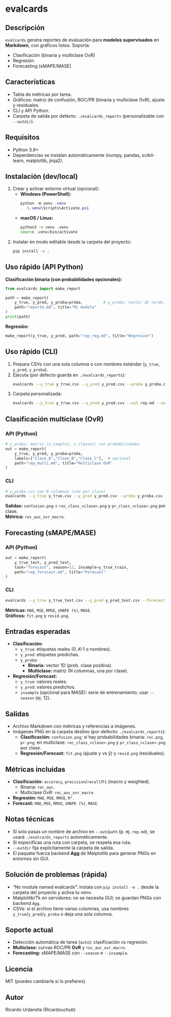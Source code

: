 evalcards
================

Descripción
-----------
`evalcards` genera reportes de evaluación para **modelos supervisados** en **Markdown**, con gráficos listos. Soporta:
- Clasificación (binaria y multiclase OvR)
- Regresión
- Forecasting (sMAPE/MASE)

Características
---------------
- Tabla de métricas por tarea.
- Gráficos: matriz de confusión, ROC/PR (binaria y multiclase OvR), ajuste y residuales.
- CLI y API Python.
- Carpeta de salida por defecto: `./evalcards_reports` (personalizable con `--outdir`).

Requisitos
----------
- Python 3.9+
- Dependencias se instalan automáticamente (numpy, pandas, scikit-learn, matplotlib, jinja2).

Instalación (dev/local)
-----------------------
1) Crear y activar entorno virtual (opcional):
   - **Windows (PowerShell):**
     ```powershell
     python -m venv .venv
     . .\.venv\Scripts\Activate.ps1
     ```
   - **macOS / Linux:**
     ```bash
     python3 -m venv .venv
     source .venv/bin/activate
     ```
2) Instalar en modo editable desde la carpeta del proyecto:
   ```bash
   pip install -e .
   ```

Uso rápido (API Python)
----------------------
**Clasificación binaria (con probabilidades opcionales):**
```python
from evalcards import make_report

path = make_report(
    y_true, y_pred, y_proba=proba,         # y_proba: vector 1D (prob. clase positiva)
    path="reporte.md", title="Mi modelo"
)
print(path)
```

**Regresión:**
```python
make_report(y_true, y_pred, path="rep_reg.md", title="Regresión")
```

Uso rápido (CLI)
----------------
1) Prepara CSVs con una sola columna o con nombres estándar (`y_true`, `y_pred`, `y_proba`).
2) Ejecuta (por defecto guarda en `./evalcards_reports`):
   ```bash
   evalcards --y_true y_true.csv --y_pred y_pred.csv --proba y_proba.csv --out rep.md --title "Mi modelo"
   ```
3) Carpeta personalizada:
   ```bash
   evalcards --y_true y_true.csv --y_pred y_pred.csv --out rep.md --outdir informes_eval
   ```

Clasificación multiclase (OvR)
------------------------------
### API (Python)
```python
# y_proba: matriz (n_samples, n_classes) con probabilidades
out = make_report(
    y_true, y_pred, y_proba=proba,
    labels=["Clase_A","Clase_B","Clase_C"],  # opcional
    path="rep_multi.md", title="Multiclase OvR"
)
```

### CLI
```bash
# y_proba.csv con N columnas (una por clase)
evalcards --y_true y_true.csv --y_pred y_pred.csv --proba y_proba.csv --class-names "Clase_A,Clase_B,Clase_C" --out rep_cli_multiclase.md
```
**Salidas:** `confusion.png` + `roc_class_<clase>.png` y `pr_class_<clase>.png` por clase.  
**Métrica:** `roc_auc_ovr_macro`.

Forecasting (sMAPE/MASE)
------------------------
### API (Python)
```python
out = make_report(
    y_true_test, y_pred_test,
    task="forecast", season=12, insample=y_true_train,
    path="rep_forecast.md", title="Forecast"
)
```

### CLI
```bash
evalcards --y_true y_true_test.csv --y_pred y_pred_test.csv --forecast --season 12 --insample y_insample.csv --out rep_forecast_cli.md
```
**Métricas:** `MAE`, `MSE`, `RMSE`, `sMAPE (%)`, `MASE`.  
**Gráficos:** `fit.png` y `resid.png`.

Entradas esperadas
------------------
- **Clasificación:**
  - `y_true`: etiquetas reales (0..K-1 o nombres).
  - `y_pred`: etiquetas predichas.
  - `y_proba`:
    - **Binaria:** vector 1D (prob. clase positiva).
    - **Multiclase:** matriz (N columnas, una por clase).
- **Regresión/Forecast:**
  - `y_true`: valores reales.
  - `y_pred`: valores predichos.
  - `insample` (opcional para MASE): serie de entrenamiento; usar `--season` (ej. 12).

Salidas
-------
- Archivo Markdown con métricas y referencias a imágenes.
- Imágenes PNG en la carpeta destino (por defecto: `./evalcards_reports`):
  - **Clasificación:** `confusion.png`; si hay probabilidades binaria: `roc.png`, `pr.png`; en multiclase: `roc_class_<clase>.png` y `pr_class_<clase>.png` por clase.
  - **Regresión/Forecast:** `fit.png` (ajuste y vs ŷ) y `resid.png` (residuales).

Métricas incluidas
------------------
- **Clasificación:** `accuracy`, `precision`/`recall`/`F1` (macro y weighted).  
  - Binaria: `roc_auc`.  
  - Multiclase OvR: `roc_auc_ovr_macro`.
- **Regresión:** `MAE`, `MSE`, `RMSE`, `R²`.
- **Forecast:** `MAE`, `MSE`, `RMSE`, `sMAPE (%)`, `MASE`.

Notas técnicas
--------------
- Si solo pasas un nombre de archivo en `--out`/`path` (p. ej. `rep.md`), se usará `./evalcards_reports` automáticamente.
- Si especificas una ruta con carpeta, se respeta esa ruta.
- `--outdir` fija explícitamente la carpeta de salida.
- El paquete fuerza backend **Agg** de Matplotlib para generar PNGs en entornos sin GUI.

Solución de problemas (rápida)
------------------------------
- “No module named evalcards”: instala con `pip install -e .` desde la carpeta del proyecto y activa tu venv.
- Matplotlib/Tk en servidores: no se necesita GUI; se guardan PNGs con backend `Agg`.
- CSVs: si el archivo tiene varias columnas, usa nombres `y_true`/`y_pred`/`y_proba` o deja una sola columna.

Soporte actual
--------------
- Detección automática de tarea (`auto`): clasificación vs regresión.  
- **Multiclase:** curvas ROC/PR **OvR** y `roc_auc_ovr_macro`.  
- **Forecasting:** sMAPE/MASE con `--season` e `--insample`.

Licencia
--------
MIT (puedes cambiarla si lo prefieres).

Autor
-----
Ricardo Urdaneta (Ricardouchub)